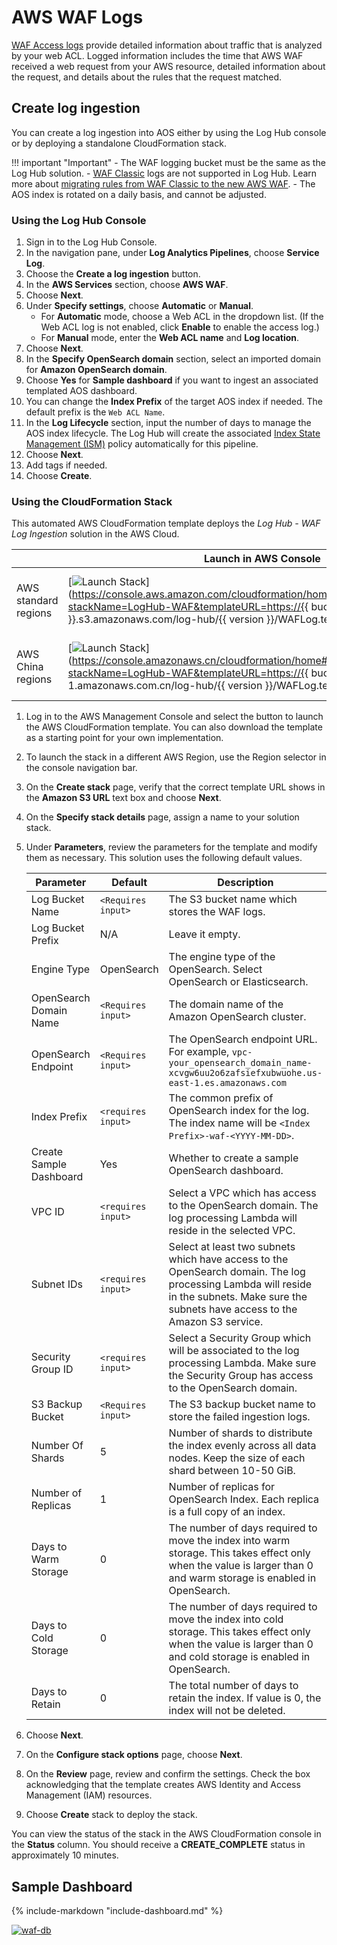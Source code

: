 # AWS WAF Logs
[WAF Access logs](https://docs.aws.amazon.com/waf/latest/developerguide/logging.html) provide detailed information about traffic that is analyzed by your web ACL. Logged information includes the time that AWS WAF received a web request from your AWS resource, detailed information about the request, and details about the rules that the request matched.

## Create log ingestion
You can create a log ingestion into AOS either by using the Log Hub console or by deploying a standalone CloudFormation stack.

!!! important "Important"
    - The WAF logging bucket must be the same as the Log Hub solution.
    - [WAF Classic](https://docs.aws.amazon.com/waf/latest/developerguide/classic-waf-chapter.html) logs are not supported in Log Hub. Learn more about [migrating rules from WAF Classic to the new AWS WAF](https://aws.amazon.com/blogs/security/migrating-rules-from-aws-waf-classic-to-new-aws-waf/).
    - The AOS index is rotated on a daily basis, and cannot be adjusted.

### Using the Log Hub Console

1. Sign in to the Log Hub Console.
2. In the navigation pane, under **Log Analytics Pipelines**, choose **Service Log**.
3. Choose the **Create a log ingestion** button.
4. In the **AWS Services** section, choose **AWS WAF**.
5. Choose **Next**.
6. Under **Specify settings**, choose **Automatic** or **Manual**.
   -  For **Automatic** mode, choose a Web ACL in the dropdown list. (If the Web ACL log is not enabled, click **Enable** to enable the access log.)
   -  For **Manual** mode, enter the **Web ACL name** and **Log location**.
7. Choose **Next**.
8. In the **Specify OpenSearch domain** section, select an imported domain for **Amazon OpenSearch domain**.
9. Choose **Yes** for **Sample dashboard** if you want to ingest an associated templated AOS dashboard.
10. You can change the **Index Prefix** of the target AOS index if needed. The default prefix is the `Web ACL Name`.
11. In the **Log Lifecycle** section, input the number of days to manage the AOS index lifecycle. The Log Hub will create the associated [Index State Management (ISM)](https://opensearch.org/docs/latest/im-plugin/ism/index/) policy automatically for this pipeline.
12. Choose **Next**.
13. Add tags if needed.
14. Choose **Create**.

### Using the CloudFormation Stack
This automated AWS CloudFormation template deploys the *Log Hub - WAF Log Ingestion* solution in the AWS Cloud.

|                      | Launch in AWS Console                                        | Download Template                                            |
| -------------------- | ------------------------------------------------------------ | ------------------------------------------------------------ |
| AWS standard regions | [![Launch Stack](../../images/launch-stack.png)](https://console.aws.amazon.com/cloudformation/home#/stacks/create/template?stackName=LogHub-WAF&templateURL=https://{{ bucket }}.s3.amazonaws.com/log-hub/{{ version }}/WAFLog.template){target=_blank} | [Template](https://{{ bucket }}.s3.amazonaws.com/log-hub/{{ version }}/WAFLog.template) |
| AWS China regions    | [![Launch Stack](../../images/launch-stack.png)](https://console.amazonaws.cn/cloudformation/home#/stacks/create/template?stackName=LogHub-WAF&templateURL=https://{{ bucket }}.s3.cn-north-1.amazonaws.com.cn/log-hub/{{ version }}/WAFLog.template){target=_blank} | [Template](https://{{ bucket }}.s3.cn-north-1.amazonaws.com.cn/log-hub/{{ version }}/WAFLog.template) |


1. Log in to the AWS Management Console and select the button to launch the AWS CloudFormation template. You can also download the template as a starting point for your own implementation.

2. To launch the stack in a different AWS Region, use the Region selector in the console navigation bar.

3. On the **Create stack** page, verify that the correct template URL shows in the **Amazon S3 URL** text box and choose **Next**.

4. On the **Specify stack details** page, assign a name to your solution stack.

5. Under **Parameters**, review the parameters for the template and modify them as necessary. This solution uses the following default values.

    | Parameter  | Default          | Description                                                  |
    | ---------- | ---------------- | ------------------------------------------------------------ |
    | Log Bucket Name | `<Requires input>` | The S3 bucket name which stores the WAF logs. |
    | Log Bucket Prefix | N/A | Leave it empty. |
    | Engine Type | OpenSearch | The engine type of the OpenSearch. Select OpenSearch or Elasticsearch. |
    | OpenSearch Domain Name | `<Requires input>` | The domain name of the Amazon OpenSearch cluster. |
    | OpenSearch Endpoint | `<Requires input>` | The OpenSearch endpoint URL. For example, `vpc-your_opensearch_domain_name-xcvgw6uu2o6zafsiefxubwuohe.us-east-1.es.amazonaws.com` |
    | Index Prefix | `<requires input>` | The common prefix of OpenSearch index for the log. The index name will be `<Index Prefix>-waf-<YYYY-MM-DD>`. |
    | Create Sample Dashboard | Yes | Whether to create a sample OpenSearch dashboard. |
    | VPC ID | `<requires input>` | Select a VPC which has access to the OpenSearch domain. The log processing Lambda will reside in the selected VPC. |
    | Subnet IDs | `<requires input>` | Select at least two subnets which have access to the OpenSearch domain. The log processing Lambda will reside in the subnets. Make sure the subnets have access to the Amazon S3 service. |
    | Security Group ID | `<requires input>` | Select a Security Group which will be associated to the log processing Lambda. Make sure the Security Group has access to the OpenSearch domain. |
    | S3 Backup Bucket | `<Requires input>` | The S3 backup bucket name to store the failed ingestion logs.  |
    | Number Of Shards | 5 | Number of shards to distribute the index evenly across all data nodes. Keep the size of each shard between 10-50 GiB. |
    | Number of Replicas | 1 | Number of replicas for OpenSearch Index. Each replica is a full copy of an index. |
    | Days to Warm Storage | 0 | The number of days required to move the index into warm storage. This takes effect only when the value is larger than 0 and warm storage is enabled in OpenSearch. |
    | Days to Cold Storage | 0 | The number of days required to move the index into cold storage. This takes effect only when the value is larger than 0 and cold storage is enabled in OpenSearch. |
    | Days to Retain | 0 | The total number of days to retain the index. If value is 0, the index will not be deleted. |

6. Choose **Next**.

7. On the **Configure stack options** page, choose **Next**.

8. On the **Review** page, review and confirm the settings. Check the box acknowledging that the template creates AWS Identity and Access Management (IAM) resources.

9. Choose **Create** stack to deploy the stack.

You can view the status of the stack in the AWS CloudFormation console in the **Status** column. You should receive
a **CREATE_COMPLETE** status in approximately 10 minutes.

## Sample Dashboard
{%
include-markdown "include-dashboard.md"
%}

[![waf-db]][waf-db]

[waf-db]: ../../images/dashboards/waf-db.png


